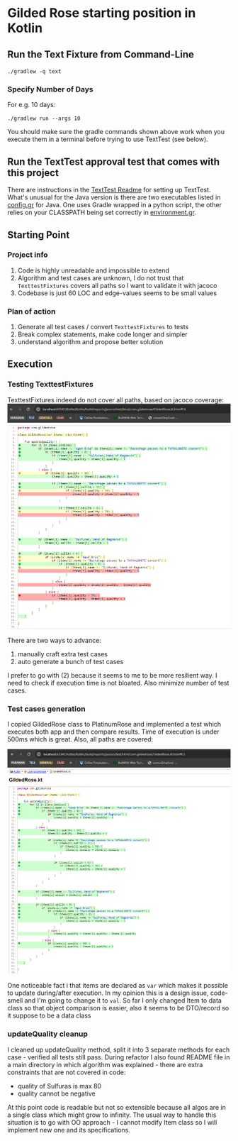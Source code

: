 # Gilded Rose starting position in Kotlin

## Run the Text Fixture from Command-Line

```
./gradlew -q text
```

### Specify Number of Days

For e.g. 10 days:

```
./gradlew run --args 10
```

You should make sure the gradle commands shown above work when you execute them in a terminal before trying to use TextTest (see below).


## Run the TextTest approval test that comes with this project

There are instructions in the [TextTest Readme](../texttests/README.md) for setting up TextTest. What's unusual for the Java version is there are two executables listed in [config.gr](../texttests/config.gr) for Java. One uses Gradle wrapped in a python script, the other relies on your CLASSPATH being set correctly in [environment.gr](../texttests/environment.gr).


## Starting Point 

### Project info
1. Code is highly unreadable and impossible to extend
2. Algorithm and test cases are unknown, I do not trust that `TexttestFixtures` covers all paths so I want to validate it with jacoco
3. Codebase is just 60 LOC and edge-values seems to be small values 

### Plan of action
1. Generate all test cases / convert `TexttestFixtures` to tests
2. Break complex statements, make code longer and simpler
3. understand algorithm and propose better solution


## Execution
### Testing TexttestFixtures
TexttestFixtures indeed do not cover all paths, based on jacoco coverage: 
 ![img.png](img.png)

There are two ways to advance:
1. manually craft extra test cases
2. auto generate a bunch of test cases
 
I prefer to go with (2) because it seems to me to be more resilient way. I need to check if execution 
time is not bloated. Also minimize number of test cases.

### Test cases generation
I copied GildedRose class to PlatinumRose and implemented a test which executes both app 
and then compare results. Time of execution is under 500ms which is great. Also, all paths are covered:

![img_1.png](img_1.png)

One noticeable fact i that items are declared as `var` which makes it possible to update during/after execution.
In my opinion this is a design issue, code-smell and I'm going to change it to `val`.
So far I only changed Item to data class so that object comparison is easier, also it seems to be DTO/record so it suppose to be a data class

### updateQuality cleanup
I cleaned up updateQuality method, split it into 3 separate methods for each case - verified all tests still pass.
During refactor I also found README file in a main directory in which algorithm was explained - there are extra constraints that are not covered in code:
- quality of Sulfuras is max 80
- quality cannot be negative

At this point code is readable but not so extensible because all algos are in a single class which might grow to infinity.
The usual way to handle this situation is to go with OO approach - I cannot modify Item class so I will implement new one and its specifications.